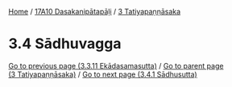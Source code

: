 
[Home](/) / [17A10 Dasakanipātapāḷi](../../17A10.md) / [3 Tatiyapaṇṇāsaka](../3.md)

# 3.4 Sādhuvagga


[Go to previous page (3.3.11 Ekādasamasutta)](3.3/3.3.11.md) / [Go to parent page (3 Tatiyapaṇṇāsaka)](../3.md) / [Go to next page (3.4.1 Sādhusutta)](3.4/3.4.1.md)


